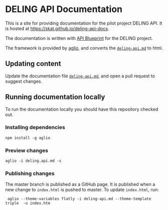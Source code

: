 # DELING API Documentation

This is a site for providing documentation for the pilot project DELING API. It is hosted at https://skat.github.io/deling-api-docs.

The documentation is written with [API Blueprint](https://apiblueprint.org/) for the DELING project.

The framework is provided by [aglio](https://github.com/danielgtaylor/aglio), and converts the [`deling-api.md`](deling-api.md) to html.

## Updating content

Update the documentation file [`deling-api.md`](deling-api.md), and open a pull request to suggest changes.

## Running documentation locally

To run the documentation locally you should have this repository checked out.

### Installing dependencies
```
npm install -g aglio
```

### Preview changes
```
aglio -i deling.api.md -s
```
### Publishing changes
The master branch is published as a GitHub page. It is published when a new change to `index.html` is pushed to master. To update `index.html`, run:
```
 aglio --theme-variables flatly -i deling-api.md --theme-template triple  -o index.htm
```
